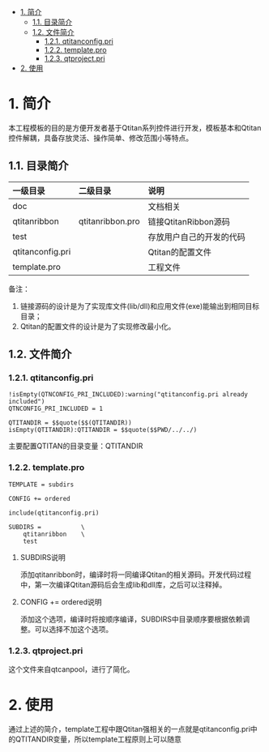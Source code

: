 <!-- TOC -->

- [1. 简介](#1-简介)
    - [1.1. 目录简介](#11-目录简介)
    - [1.2. 文件简介](#12-文件简介)
        - [1.2.1. qtitanconfig.pri](#121-qtitanconfigpri)
        - [1.2.2. template.pro](#122-templatepro)
        - [1.2.3. qtproject.pri](#123-qtprojectpri)
- [2. 使用](#2-使用)

<!-- /TOC -->

# 1. 简介
本工程模板的目的是方便开发者基于Qtitan系列控件进行开发，模板基本和Qtitan控件解耦，具备存放灵活、操作简单、修改范围小等特点。

## 1.1. 目录简介
|一级目录|二级目录|说明|
|:------|:------|:------|
|doc||文档相关|
|qtitanribbon|qtitanribbon.pro|链接QtitanRibbon源码|
|test||存放用户自己的开发的代码|
|qtitanconfig.pri||Qtitan的配置文件|
|template.pro||工程文件|

备注：
1. 链接源码的设计是为了实现库文件(lib/dll)和应用文件(exe)能输出到相同目标目录；
2. Qtitan的配置文件的设计是为了实现修改最小化。

## 1.2. 文件简介
### 1.2.1. qtitanconfig.pri
```qt
!isEmpty(QTNCONFIG_PRI_INCLUDED):warning("qtitanconfig.pri already included")
QTNCONFIG_PRI_INCLUDED = 1

QTITANDIR = $$quote($$(QTITANDIR))
isEmpty(QTITANDIR):QTITANDIR = $$quote($$PWD/../../)
```
主要配置QTITAN的目录变量：QTITANDIR

### 1.2.2. template.pro
```qt
TEMPLATE = subdirs

CONFIG += ordered

include(qtitanconfig.pri)

SUBDIRS =           \
    qtitanribbon    \
    test
```

1. SUBDIRS说明

   添加qtitanribbon时，编译时将一同编译Qtitan的相关源码。开发代码过程中，第一次编译Qtitan源码后会生成lib和dll库，之后可以注释掉。

2. CONFIG += ordered说明

   添加这个选项，编译时将按顺序编译，SUBDIRS中目录顺序要根据依赖调整。可以选择不加这个选项。


### 1.2.3. qtproject.pri
这个文件来自qtcanpool，进行了简化。

# 2. 使用

通过上述的简介，template工程中跟Qtitan强相关的一点就是qtitanconfig.pri中的QTITANDIR变量，所以template工程原则上可以随意
